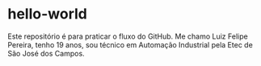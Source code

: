 # hello-world
Este repositório é para praticar o fluxo do GitHub.
Me chamo Luiz Felipe Pereira, tenho 19 anos, sou técnico em Automação Industrial pela Etec de São José dos Campos.
